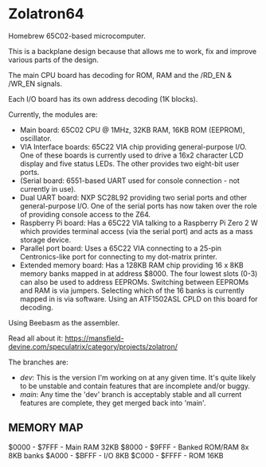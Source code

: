 # Zolatron64

Homebrew 65C02-based microcomputer.

This is a backplane design because that allows me to work, fix and improve various parts of the design.

The main CPU board has decoding for ROM, RAM and the /RD_EN & /WR_EN signals.

Each I/O board has its own address decoding (1K blocks).

Currently, the modules are:

- Main board: 65C02 CPU @ 1MHz, 32KB RAM, 16KB ROM (EEPROM), oscillator.
- VIA Interface boards: 65C22 VIA chip providing general-purpose I/O. One of these boards is currently used to drive a 16x2 character LCD display and five status LEDs. The other provides two eight-bit user ports.
- (Serial board: 6551-based UART used for console connection - not currently in use).
- Dual UART board: NXP SC28L92 providing two serial ports and other general-purpose I/O. One of the serial ports has now taken over the role of providing console access to the Z64.
- Raspberry Pi board: Has a 65C22 VIA talking to a Raspberry Pi Zero 2 W which provides terminal access (via the serial port) and acts as a mass storage device.
- Parallel port board: Uses a 65C22 VIA connecting to a 25-pin Centronics-like port for connecting to my dot-matrix printer.
- Extended memory board: Has a 128KB RAM chip providing 16 x 8KB memory banks mapped in at address $8000. The four lowest slots (0-3) can also be used to address EEPROMs. Switching between EEPROMs and RAM is via jumpers. Selecting which of the 16 banks is currently mapped in is via software. Using an ATF1502ASL CPLD on this board for decoding.

Using Beebasm as the assembler.

Read all about it: https://mansfield-devine.com/speculatrix/category/projects/zolatron/

The branches are:

- _dev_: This is the version I'm working on at any given time. It's quite likely to be unstable and contain features that are incomplete and/or buggy.
- _main_: Any time the 'dev' branch is acceptably stable and all current features are complete, they get merged back into 'main'.

## MEMORY MAP

$0000 - $7FFF - Main RAM 32KB
$8000 - $9FFF - Banked ROM/RAM 8x 8KB banks
$A000 - $BFFF - I/O 8KB
$C000 - $FFFF - ROM 16KB
